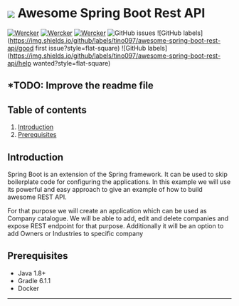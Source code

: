 # <img src="https://github.com/tino097/awesome-spring-boot-rest-api/raw/master/spring-logo.png" align="absmiddle"/> Awesome Spring Boot Rest API

[![Wercker](https://img.shields.io/badge/spring--boot-2.1.5.RELEASE-green.svg?style=flat-square&logo=spring)](https://spring.io/projects/spring-boot)
[![Wercker](https://img.shields.io/badge/java-8-blue.svg?style=flat-square&logo=java)](https://openjdk.java.net/install/)
[![Wercker](https://img.shields.io/badge/gradle-6.11-brightgreen.svg?style=flat-square&logo=gradle)](https://gradle.org/install/)
![GitHub issues](https://img.shields.io/github/issues-raw/tino097/awesome-spring-boot-rest-api?style=flat-square)
![GitHub labels](https://img.shields.io/github/labels/tino097/awesome-spring-boot-rest-api/good first issue?style=flat-square)
![GitHub labels](https://img.shields.io/github/labels/tino097/awesome-spring-boot-rest-api/help wanted?style=flat-square)

*TODO: Improve the readme file
---

## Table of contents
1. [Introduction](#introduction)
2. [Prerequisites](#prerequisites)


## Introduction

 Spring Boot is an extension of the Spring framework. It can be used to skip boilerplate code for configuring the applications.
 In this example we will use its powerful and easy approach to give an example of how to build awesome REST API. 
 
 For that purpose we will create an application which can be used as Company catalogue. We will be able to add, edit and delete companies and expose
 REST endpoint for that purpose. Additionally it will be an option to add Owners or Industries to specific company

## Prerequisites

- Java 1.8+
- Gradle 6.1.1
- Docker
---
